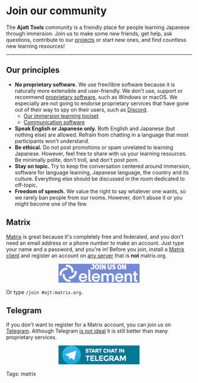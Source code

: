 # Join our community

The **Ajatt Tools** community is a friendly place
for people learning Japanese through immersion.
Join us to make some new friends, get help, ask questions, contribute to our
[projects](https://github.com/Ajatt-Tools)
or start new ones,
and find countless new learning resources!

****

## Our principles

* **No proprietary software.**
We use free/libre software because
it is naturally more extensible and user-friendly.
We don't use, support or recommend
[proprietary software](https://www.gnu.org/proprietary/),
such as Windows or macOS.
We especially are not going to endorse proprietary services
that have gone out of their way to spy on their users, such as
[Discord](how-to-save-the-japanese-learning-community.html).
	* [Our immersion learning toolset](our-immersion-learning-toolset.html)
	* [Communication software](https://web.archive.org/web/https://wiki.installgentoo.com/wiki/Communication#Synchronous_Communication_.28Real_time.29)
* **Speak English or Japanese only.**
Both English and Japanese (but nothing else) are allowed.
Refrain from chatting in a language that most participants won't understand.
* **Be ethical.**
Do not post promotions or spam unrelated to learning Japanese.
However, feel free to share with us your learning resources.
Be minimally polite, don't troll, and don't post porn.
* **Stay on topic.**
Try to keep the conversation centered around
immersion, software for language learning,
Japanese language, the country and its culture.
Everything else should be discussed in the room dedicated to off-topic.
* **Freedom of speech.**
We value the right to say whatever one wants,
so we rarely ban people from our rooms.
However, don't abuse it or you might become one of the few.

## Matrix

[Matrix](https://wiki.archlinux.org/index.php/Matrix)
is great because it's completely free and federated,
and you don't need an email address or a phone number to make an account.
Just type your name and a password, and you're in!
Before you join, install a
[Matrix client](https://wiki.archlinux.org/index.php/List_of_applications/Internet#Matrix_clients)
and register an account on [any server](list-of-matrix-servers.html) that is **not** matrix.org.

<p align="center">
	<a href="https://matrix.to/#/#ajt:matrix.org?via=g33k.se&via=t2bot.io&via=matrix.org">
		<img alt="matrix" src="img/join_us_on_element_220x51.png">
	</a>
</p>

Or type `/join #ajt:matrix.org`.

## Telegram

If you don't want to register for a Matrix account, you can join us on
[Telegram](https://telegram.org/).
Although Telegram
[is not ideal](https://spyware.neocities.org/articles/telegram.html)
it is still better than many proprietary services.

<p align="center">
	<a href="https://t.me/jap_chat">
		<img alt="telegram" src="img/start_chat_in_telegram_220x51.png">
	</a>
</p>

Tags: matrix
